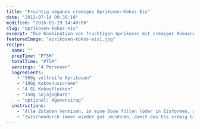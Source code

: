 ```yaml
---
title: "Fruchtig veganes cremiges Aprikosen-Kokos Eis"
date: "2013-07-14 09:38:19"
modified: "2016-01-19 14:40:00"
slug: "aprikosen-kokos-eis"
excerpt: "Die Kombination von fruchtigen Aprikosen mit cremiger Kokosnuss - ein bisher eher unbekanntes Dream-Team unter den Eissorten."
featuredImage: "aprikosen-kokos-eis1.jpg"
recipe:
  name: ""
  prepTime: "PT5M"
  totalTime: "PT5M"
  servings: "4 Personen"
  ingredients:
    - "500g vollreife Aprikosen"
    - "100g Kokosnusscreme"
    - "4 EL Kokosflocken"
    - "150g Sojajoghurt"
    - "optional: Agavensirup"
  instructions:
    - "Alle Zutaten vermixen, in eine Dose füllen (oder in Eisformen, dann ersparst Du Dir das Rühren) und für min. 3 Stunden ab damit ins Gefrierfach oder in die Eismaschine."
    - "Zwischendurch immer wieder gut umrühren, damit das Eis cremig bleibt. Fertiges Eis mit Kokosflocken bestreut genießen! Yummie!"
---
```


